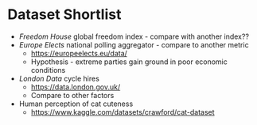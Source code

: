 # Dataset Shortlist

- *Freedom House* global freedom index - compare with another index??
- *Europe Elects* national polling aggregator -  compare to another metric
  - https://europeelects.eu/data/
  - Hypothesis - extreme parties gain ground in poor economic conditions
- *London Data* cycle hires
  - https://data.london.gov.uk/
  - Compare to other factors
- Human perception of cat cuteness
  - https://www.kaggle.com/datasets/crawford/cat-dataset
